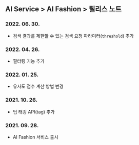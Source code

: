 ## AI Service > AI Fashion > 릴리스 노트

### 2022. 06. 30.
* 검색 결과를 제한할 수 있는 검색 요청 파라미터(`threshold`) 추가

### 2022. 04. 26.
* 필터링 기능 추가

### 2022. 01. 25.
* 유사도 점수 계산 방법 변경

### 2021. 10. 26.
* 딥 태깅 API(tag) 추가

### 2021. 09. 28.
* AI Fashion 서비스 출시
